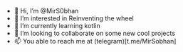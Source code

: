 - 👋 Hi, I’m @MirS0bhan
- 👀 I’m interested in Reinventing the wheel
- 🌱 I’m currently learning kotlin
- 💞️ I’m looking to collaborate on some new cool projects
- 📫 You able to reach me at (telegram)[t.me/MirSobhan]
